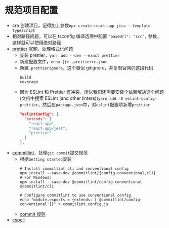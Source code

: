# 规范项目配置

- cra 创建项目，记得加上参数`npx create-react-app jira --template typescript`
- 相对路径问题，可以在 tsconfig 编译选项中配置 `"baseUrl": "src",` 参数，这样就可以使用绝对路径
- [prettier 官网](https://prettier.io/)，处理格式化问题
  - 安装 prettier，`yarn add --dev --exact prettier`
  - 新建配置文件，`echo {}> .prettierrc.json`
  - 新建`.prettierignore`，这个类似 gitignore，并复制官网的这段代码
    ```
    build
    coverage
    ```
  - 因为 ESLint 和 Prettier 有冲突，所以我们还需要安装个依赖解决这个问题(文档中搜索 ESLint (and other linters))`yarn add -D eslint-config-prettier`，然后在`package.json`中，对`eslint`配置项新增`prettier`
    ```json
    "eslintConfig": {
      "extends": [
        "react-app",
        "react-app/jest",
        "prettier"
      ]
    },
    ```
- [commitlint](https://github.com/conventional-changelog/commitlint)，处理`git commit`提交规范
  - 根据`Getting started`安装
    ```
    # Install commitlint cli and conventional config
    npm install --save-dev @commitlint/{config-conventional,cli}
    # For Windows:
    npm install --save-dev @commitlint/config-conventional @commitlint/cli

    # Configure commitlint to use conventional config
    echo "module.exports = {extends: ['@commitlint/config-conventional']}" > commitlint.config.js
    ```
  - [commit 规则](https://github.com/conventional-changelog/commitlint/tree/master/@commitlint/config-conventional)
- [cspell](https://www.npmjs.com/package/cspell)